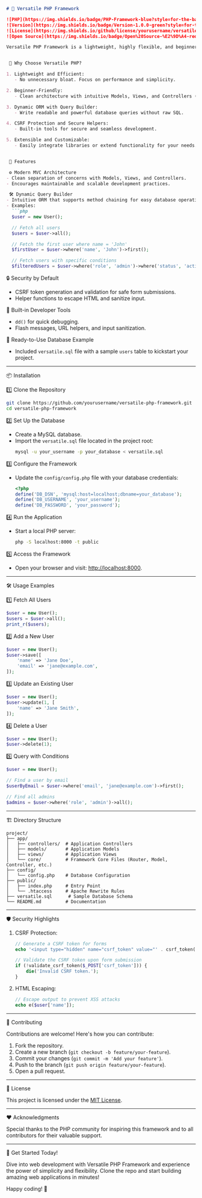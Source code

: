 ```markdown
# 🌟 Versatile PHP Framework

![PHP](https://img.shields.io/badge/PHP-Framework-blue?style=for-the-badge)
![Version](https://img.shields.io/badge/Version-1.0.0-green?style=for-the-badge)
![License](https://img.shields.io/github/license/yourusername/versatile-php-framework?style=for-the-badge)
![Open Source](https://img.shields.io/badge/Open%20Source-%E2%9D%A4-red?style=for-the-badge)

Versatile PHP Framework is a lightweight, highly flexible, and beginner-friendly PHP MVC framework built for speed, simplicity, and scalability. Whether you're building small projects or scaling up to larger applications, Versatile PHP provides the perfect foundation to create robust web solutions.


 🚀 Why Choose Versatile PHP?

1. Lightweight and Efficient:
   - No unnecessary bloat. Focus on performance and simplicity.

2. Beginner-Friendly:
   - Clean architecture with intuitive Models, Views, and Controllers (MVC).

3. Dynamic ORM with Query Builder:
   - Write readable and powerful database queries without raw SQL.

4. CSRF Protection and Secure Helpers:
   - Built-in tools for secure and seamless development.

5. Extensible and Customizable:
   - Easily integrate libraries or extend functionality for your needs.


 🌟 Features

 ⚙️ Modern MVC Architecture
- Clean separation of concerns with Models, Views, and Controllers.
- Encourages maintainable and scalable development practices.

 🛠️ Dynamic Query Builder
- Intuitive ORM that supports method chaining for easy database operations.
- Examples:
  ```php
  $user = new User();

  // Fetch all users
  $users = $user->all();

  // Fetch the first user where name = 'John'
  $firstUser = $user->where('name', 'John')->first();

  // Fetch users with specific conditions
  $filteredUsers = $user->where('role', 'admin')->where('status', 'active')->all();
  ```

 🔒 Security by Default
- CSRF token generation and validation for safe form submissions.
- Helper functions to escape HTML and sanitize input.

 🚀 Built-in Developer Tools
- `dd()` for quick debugging.
- Flash messages, URL helpers, and input sanitization.

 📜 Ready-to-Use Database Example
- Included `versatile.sql` file with a sample `users` table to kickstart your project.

---

 📦 Installation

 1️⃣ Clone the Repository
```bash
git clone https://github.com/yourusername/versatile-php-framework.git
cd versatile-php-framework
```

 2️⃣ Set Up the Database
- Create a MySQL database.
- Import the `versatile.sql` file located in the project root:
  ```bash
  mysql -u your_username -p your_database < versatile.sql
  ```

 3️⃣ Configure the Framework
- Update the `config/config.php` file with your database credentials:
  ```php
  <?php
  define('DB_DSN', 'mysql:host=localhost;dbname=your_database');
  define('DB_USERNAME', 'your_username');
  define('DB_PASSWORD', 'your_password');
  ```

 4️⃣ Run the Application
- Start a local PHP server:
  ```bash
  php -S localhost:8000 -t public
  ```

 5️⃣ Access the Framework
- Open your browser and visit: [http://localhost:8000](http://localhost:8000).

---

 🛠️ Usage Examples

 1️⃣ Fetch All Users
```php
$user = new User();
$users = $user->all();
print_r($users);
```

 2️⃣ Add a New User
```php
$user = new User();
$user->save([
    'name' => 'Jane Doe',
    'email' => 'jane@example.com',
]);
```

 3️⃣ Update an Existing User
```php
$user = new User();
$user->update(1, [
    'name' => 'Jane Smith',
]);
```

 4️⃣ Delete a User
```php
$user = new User();
$user->delete(1);
```

 5️⃣ Query with Conditions
```php
$user = new User();

// Find a user by email
$userByEmail = $user->where('email', 'jane@example.com')->first();

// Find all admins
$admins = $user->where('role', 'admin')->all();
```

---

 🏗️ Directory Structure

```plaintext
project/
├── app/
│   ├── controllers/  # Application Controllers
│   ├── models/       # Application Models
│   ├── views/        # Application Views
│   └── core/         # Framework Core Files (Router, Model, Controller, etc.)
├── config/
│   └── config.php    # Database Configuration
├── public/
│   ├── index.php     # Entry Point
│   └── .htaccess     # Apache Rewrite Rules
├── versatile.sql      # Sample Database Schema
└── README.md         # Documentation
```

---

 🛡️ Security Highlights

1. CSRF Protection:
   ```php
   // Generate a CSRF token for forms
   echo '<input type="hidden" name="csrf_token" value="' . csrf_token() . '">';

   // Validate the CSRF token upon form submission
   if (!validate_csrf_token($_POST['csrf_token'])) {
       die('Invalid CSRF token.');
   }
   ```

2. HTML Escaping:
   ```php
   // Escape output to prevent XSS attacks
   echo e($user['name']);
   ```

---

 🤝 Contributing

Contributions are welcome! Here's how you can contribute:

1. Fork the repository.
2. Create a new branch (`git checkout -b feature/your-feature`).
3. Commit your changes (`git commit -m 'Add your feature'`).
4. Push to the branch (`git push origin feature/your-feature`).
5. Open a pull request.

---

 📜 License

This project is licensed under the [MIT License](LICENSE).

---

 ❤️ Acknowledgments

Special thanks to the PHP community for inspiring this framework and to all contributors for their valuable support.

---

 🎉 Get Started Today!

Dive into web development with Versatile PHP Framework and experience the power of simplicity and flexibility. Clone the repo and start building amazing web applications in minutes!

Happy coding! 🚀
```
